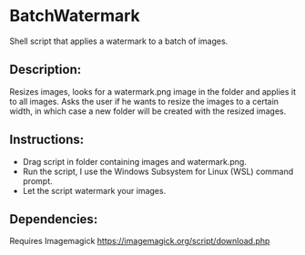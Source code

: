 # BatchWatermark
Shell script that applies a watermark to a batch of images.

## Description:
Resizes images, looks for a watermark.png image in the folder and applies it to all images.
Asks the user if he wants to resize the images to a certain width, in which case a new folder will be created with the resized images.

## Instructions:
  - Drag script in folder containing images and watermark.png.
  - Run the script, I use the Windows Subsystem for Linux (WSL) command prompt.
  - Let the script watermark your images.
  
## Dependencies:
Requires Imagemagick https://imagemagick.org/script/download.php
